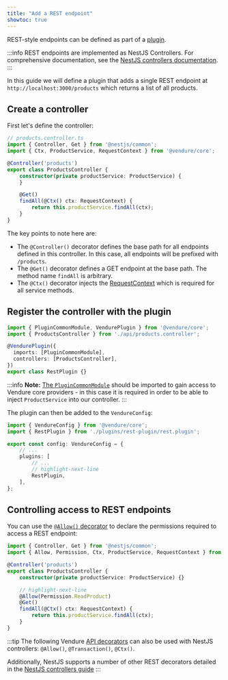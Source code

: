 ```yaml
---
title: "Add a REST endpoint"
showtoc: true
---
```


REST-style endpoints can be defined as part of a [plugin](/guides/developer-guide/plugins/).

:::info
REST endpoints are implemented as NestJS Controllers. For comprehensive documentation, see the [NestJS controllers documentation](https://docs.nestjs.com/controllers).
:::

In this guide we will define a plugin that adds a single REST endpoint at `http://localhost:3000/products` which returns a list of all products.

## Create a controller

First let's define the controller:

```ts title="src/plugins/rest-plugin/api/products.controller.ts"
// products.controller.ts
import { Controller, Get } from '@nestjs/common';
import { Ctx, ProductService, RequestContext } from '@vendure/core';

@Controller('products')
export class ProductsController {
    constructor(private productService: ProductService) {
    }

    @Get()
    findAll(@Ctx() ctx: RequestContext) {
        return this.productService.findAll(ctx);
    }
}
```

The key points to note here are:

- The `@Controller()` decorator defines the base path for all endpoints defined in this controller. In this case, all endpoints will be prefixed with `/products`.
- The `@Get()` decorator defines a GET endpoint at the base path. The method name `findAll` is arbitrary.
- The `@Ctx()` decorator injects the [RequestContext](/reference/typescript-api/request/request-context/) which is required for all service methods.

## Register the controller with the plugin

```ts title="src/plugins/rest-plugin/rest.plugin.ts"
import { PluginCommonModule, VendurePlugin } from '@vendure/core';
import { ProductsController } from './api/products.controller';

@VendurePlugin({
  imports: [PluginCommonModule],
  controllers: [ProductsController],
})
export class RestPlugin {}
```

:::info
**Note:** [The `PluginCommonModule`](/reference/typescript-api/plugin/plugin-common-module/) should be imported to gain access to Vendure core providers - in this case it is required in order to be able to inject `ProductService` into our controller.
:::

The plugin can then be added to the `VendureConfig`:

```ts title="src/vendure-config.ts"
import { VendureConfig } from '@vendure/core';
import { RestPlugin } from './plugins/rest-plugin/rest.plugin';

export const config: VendureConfig = {
    // ...
    plugins: [
        // ...
        // highlight-next-line
        RestPlugin,
    ],
};
```

## Controlling access to REST endpoints

You can use the [`@Allow()` decorator](/reference/typescript-api/request/allow-decorator/) to declare the permissions required to access a REST endpoint:

```ts title="src/plugins/rest-plugin/api/products.controller.ts"
import { Controller, Get } from '@nestjs/common';
import { Allow, Permission, Ctx, ProductService, RequestContext } from '@vendure/core';

@Controller('products')
export class ProductsController {
    constructor(private productService: ProductService) {}

    // highlight-next-line
    @Allow(Permission.ReadProduct)
    @Get()
    findAll(@Ctx() ctx: RequestContext) {
        return this.productService.findAll(ctx);
    }
}
```

:::tip
The following Vendure [API decorators](/guides/developer-guide/the-api-layer/#api-decorators) can also be used with NestJS controllers: `@Allow()`, `@Transaction()`, `@Ctx()`.

Additionally, NestJS supports a number of other REST decorators detailed in the [NestJS controllers guide](https://docs.nestjs.com/controllers#request-object)
:::
